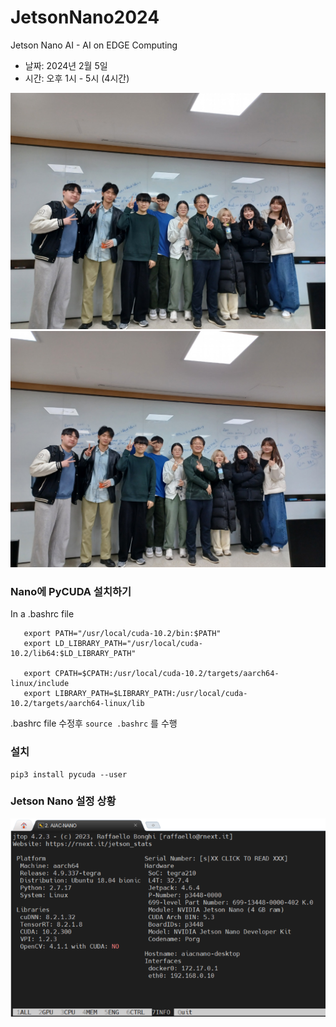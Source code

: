 # JetsonNano2024

Jetson Nano AI - AI on EDGE Computing

- 날짜: 2024년 2월 5일
- 시간: 오후 1시 - 5시 (4시간)

![Photo1](./participants1.jpg)
![Photo2](./participants2.jpg)


### Nano에 PyCUDA 설치하기
  
In a .bashrc file
```
   export PATH="/usr/local/cuda-10.2/bin:$PATH"
   export LD_LIBRARY_PATH="/usr/local/cuda-10.2/lib64:$LD_LIBRARY_PATH"

   export CPATH=$CPATH:/usr/local/cuda-10.2/targets/aarch64-linux/include
   export LIBRARY_PATH=$LIBRARY_PATH:/usr/local/cuda-10.2/targets/aarch64-linux/lib

```
.bashrc file 수정후 ```source .bashrc``` 를 수행

### 설치

```
pip3 install pycuda --user
```


### Jetson Nano 설정 상황

![Nvidia Jetson Nano](./nano.png)
